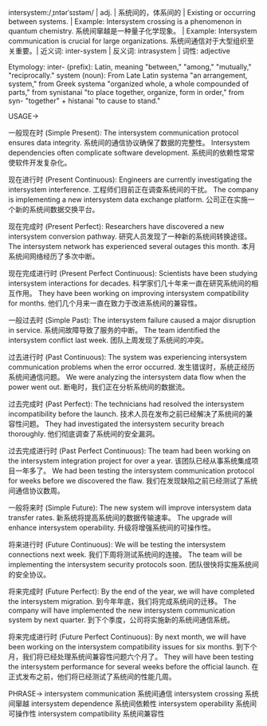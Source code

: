 intersystem:/ˌɪntərˈsɪstəm/ | adj. | 系统间的，体系间的 | Existing or occurring between systems. | Example: Intersystem crossing is a phenomenon in quantum chemistry.  系统间窜越是一种量子化学现象。 | Example:  Intersystem communication is crucial for large organizations.  系统间通信对于大型组织至关重要。| 近义词: inter-system | 反义词: intrasystem | 词性: adjective

Etymology:
inter- (prefix):  Latin, meaning "between," "among," "mutually," "reciprocally."
system (noun): From Late Latin systema "an arrangement, system," from Greek systema "organized whole, a whole compounded of parts," from synistanai "to place together, organize, form in order," from syn- "together" + histanai "to cause to stand."

USAGE->

一般现在时 (Simple Present):
The intersystem communication protocol ensures data integrity. 系统间的通信协议确保了数据的完整性。
Intersystem dependencies often complicate software development. 系统间的依赖性常常使软件开发复杂化。


现在进行时 (Present Continuous):
Engineers are currently investigating the intersystem interference. 工程师们目前正在调查系统间的干扰。
The company is implementing a new intersystem data exchange platform.  公司正在实施一个新的系统间数据交换平台。


现在完成时 (Present Perfect):
Researchers have discovered a new intersystem conversion pathway. 研究人员发现了一种新的系统间转换途径。
The intersystem network has experienced several outages this month.  本月系统间网络经历了多次中断。


现在完成进行时 (Present Perfect Continuous):
Scientists have been studying intersystem interactions for decades. 科学家们几十年来一直在研究系统间的相互作用。
They have been working on improving intersystem compatibility for months. 他们几个月来一直在致力于改进系统间的兼容性。


一般过去时 (Simple Past):
The intersystem failure caused a major disruption in service. 系统间故障导致了服务的中断。
The team identified the intersystem conflict last week.  团队上周发现了系统间的冲突。


过去进行时 (Past Continuous):
The system was experiencing intersystem communication problems when the error occurred.  发生错误时，系统正经历系统间通信问题。
We were analyzing the intersystem data flow when the power went out.  断电时，我们正在分析系统间的数据流。


过去完成时 (Past Perfect):
The technicians had resolved the intersystem incompatibility before the launch. 技术人员在发布之前已经解决了系统间的兼容性问题。
They had investigated the intersystem security breach thoroughly. 他们彻底调查了系统间的安全漏洞。


过去完成进行时 (Past Perfect Continuous):
The team had been working on the intersystem integration project for over a year. 该团队已经从事系统集成项目一年多了。
We had been testing the intersystem communication protocol for weeks before we discovered the flaw. 我们在发现缺陷之前已经测试了系统间通信协议数周。


一般将来时 (Simple Future):
The new system will improve intersystem data transfer rates. 新系统将提高系统间的数据传输速率。
The upgrade will enhance intersystem operability.  升级将增强系统间的可操作性。


将来进行时 (Future Continuous):
We will be testing the intersystem connections next week. 我们下周将测试系统间的连接。
The team will be implementing the intersystem security protocols soon. 团队很快将实施系统间的安全协议。


将来完成时 (Future Perfect):
By the end of the year, we will have completed the intersystem migration. 到今年年底，我们将完成系统间的迁移。
The company will have implemented the new intersystem communication system by next quarter.  到下个季度，公司将实施新的系统间通信系统。


将来完成进行时 (Future Perfect Continuous):
By next month, we will have been working on the intersystem compatibility issues for six months. 到下个月，我们将已经处理系统间兼容性问题六个月了。
They will have been testing the intersystem performance for several weeks before the official launch. 在正式发布之前，他们将已经测试了系统间的性能几周。



PHRASE->
intersystem communication 系统间通信
intersystem crossing 系统间窜越
intersystem dependence 系统间依赖性
intersystem operability 系统间可操作性
intersystem compatibility 系统间兼容性



